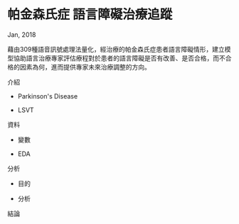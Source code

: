 # 帕金森氏症 語言障礙治療追蹤
Jan, 2018

藉由309種語音訊號處理法量化，經治療的帕金森氏症患者語言障礙情形，建立模型協助語言治療專家評估療程對於患者的語言障礙是否有改善、是否合格，而不合格的因素為何，進而提供專家未來治療調整的方向。

介紹 

- Parkinson's Disease

- LSVT 

資料 

- 變數

- EDA 

分析 

- 目的

- 分析 

結論
